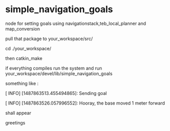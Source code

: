 # simple_navigation_goals
node for setting goals using navigationstack,teb_local_planner and map_conversion

pull that package to your_workspace/src/ 

cd ./your_workspace/ 

then catkin_make


if everything compiles run the system and run your_workspace/devel/lib/simple_navigation_goals

something like :

[ INFO] [1487863513.455494865]: Sending goal

[ INFO] [1487863526.057996552]: Hooray, the base moved 1 meter forward

shall appear


greetings

